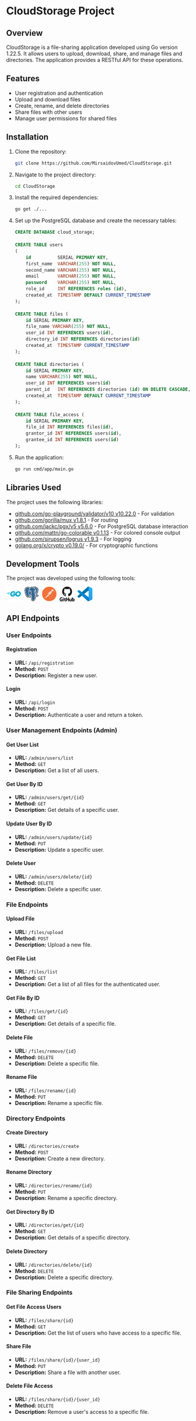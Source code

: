 # CloudStorage Project

## Overview

CloudStorage is a file-sharing application developed using Go version 1.22.5. It allows users to upload, download, share, and manage files and directories. The application provides a RESTful API for these operations.

## Features

- User registration and authentication
- Upload and download files
- Create, rename, and delete directories
- Share files with other users
- Manage user permissions for shared files

## Installation

1. Clone the repository:
    ```sh
    git clone https://github.com/MirsaidovUmed/CloudStorage.git
    ```
2. Navigate to the project directory:
    ```sh
    cd CloudStorage
    ```
3. Install the required dependencies:
    ```sh
    go get ./...
    ```
4. Set up the PostgreSQL database and create the necessary tables:
    ```sql
    CREATE DATABASE cloud_storage;

    CREATE TABLE users
    (
        id          SERIAL PRIMARY KEY,
        first_name  VARCHAR(255) NOT NULL,
        second_name VARCHAR(255) NOT NULL,
        email       VARCHAR(255) NOT NULL,
        password    VARCHAR(255) NOT NULL,
        role_id     INT REFERENCES roles (id),
        created_at  TIMESTAMP DEFAULT CURRENT_TIMESTAMP
    );

    CREATE TABLE files (
        id SERIAL PRIMARY KEY,
        file_name VARCHAR(255) NOT NULL,
        user_id INT REFERENCES users(id),
        directory_id INT REFERENCES directories(id)
        created_at  TIMESTAMP CURRENT_TIMESTAMP
    );

    CREATE TABLE directories (
        id SERIAL PRIMARY KEY,
        name VARCHAR(255) NOT NULL,
        user_id INT REFERENCES users(id)
        parent_id 	INT REFERENCES directories (id) ON DELETE CASCADE,
        created_at  TIMESTAMP DEFAULT CURRENT_TIMESTAMP
    );

    CREATE TABLE file_access (
        id SERIAL PRIMARY KEY,
        file_id INT REFERENCES files(id),
        grantor_id INT REFERENCES users(id),
        grantee_id INT REFERENCES users(id)
    );
    ```
5. Run the application:
    ```sh
    go run cmd/app/main.go
    ```

## Libraries Used

The project uses the following libraries:

- [github.com/go-playground/validator/v10 v10.22.0](https://github.com/go-playground/validator) - For validation
- [github.com/gorilla/mux v1.8.1](https://github.com/gorilla/mux) - For routing
- [github.com/jackc/pgx/v5 v5.6.0](https://github.com/jackc/pgx) - For PostgreSQL database interaction
- [github.com/mattn/go-colorable v0.1.13](https://github.com/mattn/go-colorable) - For colored console output
- [github.com/sirupsen/logrus v1.9.3](https://github.com/sirupsen/logrus) - For logging
- [golang.org/x/crypto v0.19.0/](https://pkg.go.dev/golang.org/x/crypto) - For cryptographic functions

## Development Tools

The project was developed using the following tools:

<div>
  <img src="https://github.com/devicons/devicon/blob/master/icons/go/go-original-wordmark.svg" title="Go" alt="Golang" width="40" height="40"/>&nbsp;
  <img src="https://github.com/devicons/devicon/blob/master/icons/postgresql/postgresql-original.svg" title="PostgreSQL" alt="PostgreSQL" width="40" height="40"/>&nbsp;
  <img src="https://github.com/devicons/devicon/blob/master/icons/postman/postman-original.svg" title="Postman" alt="Postman" width="40" height="40"/>&nbsp;
  <img src="https://github.com/devicons/devicon/blob/master/icons/github/github-original-wordmark.svg" title="github" alt="github" width="40" height="40"/>&nbsp;
  <img src="https://github.com/devicons/devicon/blob/master/icons/vscode/vscode-original.svg" title="VScode" alt="VScode" width="40" height="40"/>&nbsp;
</div>

## API Endpoints

### User Endpoints

#### Registration
- **URL:** `/api/registration`
- **Method:** `POST`
- **Description:** Register a new user.

#### Login
- **URL:** `/api/login`
- **Method:** `POST`
- **Description:** Authenticate a user and return a token.

### User Management Endpoints (Admin)

#### Get User List
- **URL:** `/admin/users/list`
- **Method:** `GET`
- **Description:** Get a list of all users.

#### Get User By ID
- **URL:** `/admin/users/get/{id}`
- **Method:** `GET`
- **Description:** Get details of a specific user.

#### Update User By ID
- **URL:** `/admin/users/update/{id}`
- **Method:** `PUT`
- **Description:** Update a specific user.

#### Delete User
- **URL:** `/admin/users/delete/{id}`
- **Method:** `DELETE`
- **Description:** Delete a specific user.

### File Endpoints

#### Upload File
- **URL:** `/files/upload`
- **Method:** `POST`
- **Description:** Upload a new file.

#### Get File List
- **URL:** `/files/list`
- **Method:** `GET`
- **Description:** Get a list of all files for the authenticated user.

#### Get File By ID
- **URL:** `/files/get/{id}`
- **Method:** `GET`
- **Description:** Get details of a specific file.

#### Delete File
- **URL:** `/files/remove/{id}`
- **Method:** `DELETE`
- **Description:** Delete a specific file.

#### Rename File
- **URL:** `/files/rename/{id}`
- **Method:** `PUT`
- **Description:** Rename a specific file.

### Directory Endpoints

#### Create Directory
- **URL:** `/directories/create`
- **Method:** `POST`
- **Description:** Create a new directory.

#### Rename Directory
- **URL:** `/directories/rename/{id}`
- **Method:** `PUT`
- **Description:** Rename a specific directory.

#### Get Directory By ID
- **URL:** `/directories/get/{id}`
- **Method:** `GET`
- **Description:** Get details of a specific directory.

#### Delete Directory
- **URL:** `/directories/delete/{id}`
- **Method:** `DELETE`
- **Description:** Delete a specific directory.

### File Sharing Endpoints

#### Get File Access Users
- **URL:** `/files/share/{id}`
- **Method:** `GET`
- **Description:** Get the list of users who have access to a specific file.

#### Share File
- **URL:** `/files/share/{id}/{user_id}`
- **Method:** `PUT`
- **Description:** Share a file with another user.

#### Delete File Access
- **URL:** `/files/share/{id}/{user_id}`
- **Method:** `DELETE`
- **Description:** Remove a user's access to a specific file.

